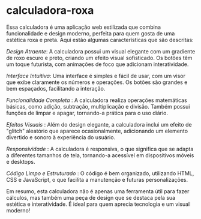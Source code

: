 # calculadora-roxa

Essa calculadora é uma aplicação web estilizada que combina funcionalidade e design moderno, perfeita para quem gosta de uma estética roxa e preta. Aqui estão algumas características que são descritas:

*Design Atraente*: A calculadora possui um visual elegante com um gradiente de roxo escuro e preto, criando um efeito visual sofisticado. Os botões têm um toque futurista, com animações de foco que adicionam interatividade.

*Interface Intuitiva*: Uma interface é simples e fácil de usar, com um visor que exibe claramente os números e operações. Os botões são grandes e bem espaçados, facilitando a interação.

*Funcionalidade Completa* : A calculadora realiza operações matemáticas básicas, como adição, subtração, multiplicação e divisão. Também possui funções de limpar e apagar, tornando-a prática para o uso diário.

*Efeitos Visuais* : Além do design elegante, a calculadora inclui um efeito de "glitch" aleatório que aparece ocasionalmente, adicionando um elemento divertido e sonoro à experiência do usuário.

*Responsividade* : A calculadora é responsiva, o que significa que se adapta a diferentes tamanhos de tela, tornando-a acessível em dispositivos móveis e desktops.

*Código Limpo e Estruturado* : O código é bem organizado, utilizando HTML, CSS e JavaScript, o que facilita a manutenção e futuras personalizações.

Em resumo, esta calculadora não é apenas uma ferramenta útil para fazer cálculos, mas também uma peça de design que se destaca pela sua estética e interatividade. É ideal para quem aprecia tecnologia e um visual moderno!
